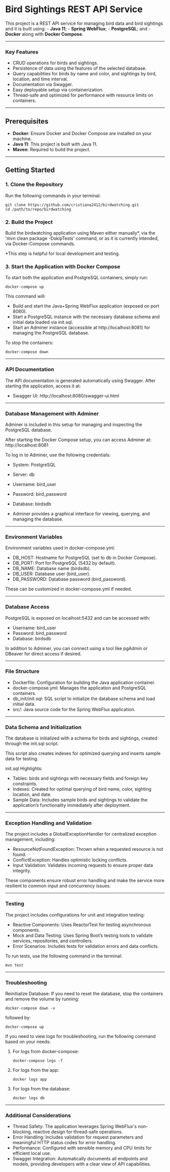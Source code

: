 # Bird Sightings REST API Service

This project is a REST API service for managing bird data and bird sightings and it is built using:
    - **Java 11**; 
    - **Spring WebFlux**; 
    - **PostgreSQL**; and
    - **Docker** along with **Docker Compose**.

---

### Key Features

- CRUD operations for birds and sightings.
- Persistence of data using the features of the selected database.
- Query capabilities for birds by name and color, and sightings by bird, location, and time interval.
- Documentation via Swagger.
- Easy deployable setup via containerization.
- Thread-safe and optimized for performance with resource limits on containers.

---

## Prerequisites

- **Docker**: Ensure Docker and Docker Compose are installed on your machine.
- **Java 11**: This project is built with Java 11.
- **Maven**: Required to build the project.

---

## Getting Started

### 1. Clone the Repository

Run the following commands in your terminal:
    
    git clone https://github.com/cristiana2412/birdwatching.git
    cd /path/to/repo/birdwatching

### 2. Build the Project

Build the birdwatching application using Maven either manually*, via the 'mvn clean package -DskipTests' command, or as it is currently intended, via Docker-Compose commands.

*This step is helpful for local development and testing.

### 3. Start the Application with Docker Compose

To start both the application and PostgreSQL containers, simply run:
    
    docker-compose up

This command will:
- Build and start the Java+Spring WebFlux application (exposed on port 8080).
- Start a PostgreSQL instance with the necessary database schema and initial data loaded via init.sql.
- Start an Adminer instance (accessible at http://localhost:8081) for managing the PostgreSQL database.
   
To stop the containers:

    docker-compose down

---

### API Documentation

The API documentation is generated automatically using Swagger. After starting the application, access it at:
- Swagger UI: http://localhost:8080/swagger-ui.html

---

### Database Management with Adminer
Adminer is included in this setup for managing and inspecting the PostgreSQL database. 

After starting the Docker Compose setup, you can access Adminer at: http://localhost:8081

To log in to Adminer, use the following credentials:
- System: PostgreSQL
- Server: db
- Username: bird_user
- Password: bird_password
- Database: birdsdb

- Adminer provides a graphical interface for viewing, querying, and managing the database.

---

### Environment Variables

Environment variables used in docker-compose.yml:
- DB_HOST: Hostname for PostgreSQL (set to db in Docker Compose).
- DB_PORT: Port for PostgreSQL (5432 by default).
- DB_NAME: Database name (birdsdb).
- DB_USER: Database user (bird_user).
- DB_PASSWORD: Database password (bird_password).

These can be customized in docker-compose.yml if needed.

---

### Database Access

PostgreSQL is exposed on localhost:5432 and can be accessed with:
- Username: bird_user
- Password: bird_password
- Database: birdsdb

In addition to Adminer, you can connect using a tool like pgAdmin or DBeaver for direct access if desired.

---

### File Structure

- Dockerfile: Configuration for building the Java application container.
- docker-compose.yml: Manages the application and PostgreSQL containers.
- db_init/init.sql: SQL script to initialize the database schema and load initial data.
- src/: Java source code for the Spring WebFlux application.

---

### Data Schema and Initialization
The database is initialized with a schema for birds and sightings, created through the init.sql script. 

This script also creates indexes for optimized querying and inserts sample data for testing.

init.sql Highlights:
- Tables: birds and sightings with necessary fields and foreign key constraints.
- Indexes: Created for optimal querying of bird name, color, sighting location, and date.
- Sample Data: Includes sample birds and sightings to validate the application’s functionality immediately after deployment.

---

### Exception Handling and Validation
The project includes a GlobalExceptionHandler for centralized exception management, including:
- ResourceNotFoundException: Thrown when a requested resource is not found.
- ConflictException: Handles optimistic locking conflicts.
- Input Validation: Validates incoming requests to ensure proper data integrity.

These components ensure robust error handling and make the service more resilient to common input and concurrency issues.

---

### Testing
The project includes configurations for unit and integration testing:
- Reactive Components: Uses ReactorTest for testing asynchronous components.
- Mock and Data Testing: Uses Spring Boot’s testing tools to validate services, repositories, and controllers.
- Error Scenarios: Includes tests for validation errors and data conflicts.

To run tests, use the following command in the terminal:

    mvn test

---

### Troubleshooting

Reinitialize Database: 
If you need to reset the database, stop the containers and remove the volume by running:
    
    docker-compose down -v

followed by:

    docker-compose up 

If you need to view logs for troubleshooting, run the following command based on your needs:

1. For logs from docker-compose:

       docker-compose logs -f

2. For logs from the app:

       docker logs app 

3. For logs from the database:

       docker logs db 

---

### Additional Considerations
- Thread Safety: The application leverages Spring WebFlux's non-blocking, reactive design for thread-safe operations.
- Error Handling: Includes validation for request parameters and meaningful HTTP status codes for error handling.
- Performance: Configured with sensible memory and CPU limits for efficient local use.
- Swagger Integration: Automatically documents all endpoints and models, providing developers with a clear view of API capabilities.